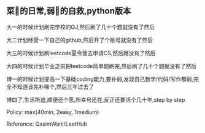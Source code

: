 ## 菜🐶的日常,弱🐔的自救,python版本
<p>大一的时候计划刷完学校的OJ,然后刷了几十个题就没有了然后</p>
<p>大二计划经营一下自己的github,然后开了个账号就没有了然后</p>
<p>大三的时候计划刷leetcode夏令营去申请CS,然后就没有了然后</p>
<p>大四的时候计划毕业之前把leetcode简单题刷完,然后刷了几十个题就没有了然后</p>
<p>博一的时候计划提高一下基础coding能力,要补弱,发现自己数学/代码/写作都弱,完全不知道该先补哪个,然后三年过去了</p>
<p>博四了,生活所迫,顺便还个愿,所幸号还在,反正还要活个几十年,step by step</p>

<p>Policy: max(40min, 2easy, 1medium)</p>

Reference: QasimWani/LeetHub
